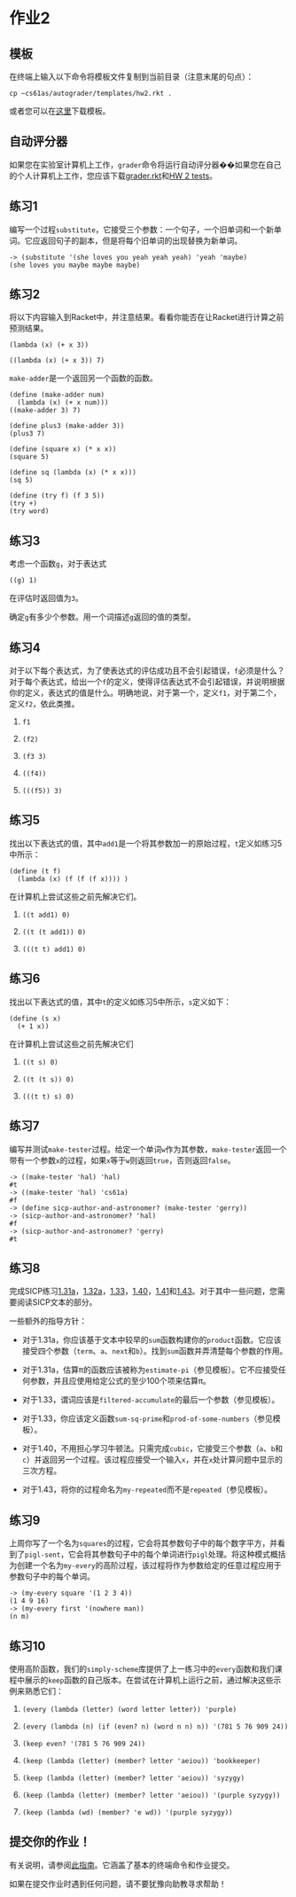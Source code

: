# 作业2

## 模板

在终端上输入以下命令将模板文件复制到当前目录（注意末尾的句点）：

```
cp ~cs61as/autograder/templates/hw2.rkt . 
```

或者您可以在[这里](http://inst.eecs.berkeley.edu/~cs61as/templates/hw2.rkt)下载模板。

## 自动评分器

如果您在实验室计算机上工作，`grader`命令将运行自动评分器��如果您在自己的个人计算机上工作，您应该下载[grader.rkt](http://inst.eecs.berkeley.edu/~cs61as/autograder/grader.rkt)和[HW 2 tests](http://inst.eecs.berkeley.edu/~cs61as/autograder/tests/hw2-tests.rkt)。 

## 练习1

编写一个过程`substitute`，它接受三个参数：一个句子，一个旧单词和一个新单词。它应返回句子的副本，但是将每个旧单词的出现替换为新单词。

```
-> (substitute '(she loves you yeah yeah yeah) 'yeah 'maybe)
(she loves you maybe maybe maybe) 
```

## 练习2

将以下内容输入到Racket中，并注意结果。看看你能否在让Racket进行计算之前预测结果。

```
(lambda (x) (+ x 3)) 
```

```
((lambda (x) (+ x 3)) 7) 
```

`make-adder`是一个返回另一个函数的函数。

```
(define (make-adder num)
  (lambda (x) (+ x num)))
((make-adder 3) 7) 
```

```
(define plus3 (make-adder 3))
(plus3 7) 
```

```
(define (square x) (* x x))
(square 5) 
```

```
(define sq (lambda (x) (* x x)))
(sq 5) 
```

```
(define (try f) (f 3 5))
(try +)
(try word) 
```

## 练习3

考虑一个函数`g`，对于表达式

`((g) 1)`

在评估时返回值为`3`。

确定`g`有多少个参数。用一个词描述`g`返回的值的类型。

## 练习4

对于以下每个表达式，为了使表达式的评估成功且不会引起错误，`f`必须是什么？对于每个表达式，给出一个`f`的定义，使得评估表达式不会引起错误，并说明根据你的定义，表达式的值是什么。明确地说，对于第一个，定义`f1`，对于第二个，定义`f2`，依此类推。

1.  `f1`

1.  `(f2)`

1.  `(f3 3)`

1.  `((f4))`

1.  `(((f5)) 3)`

## 练习5

找出以下表达式的值，其中`add1`是一个将其参数加一的原始过程，`t`定义如练习5中所示：

```
(define (t f)
  (lambda (x) (f (f (f x)))) ) 
```

在计算机上尝试这些之前先解决它们。

1.  `((t add1) 0)`

1.  `((t (t add1)) 0)`

1.  `(((t t) add1) 0)`

## 练习6

找出以下表达式的值，其中`t`的定义如练习5中所示，`s`定义如下：

```
(define (s x)
  (+ 1 x)) 
```

在计算机上尝试这些之前先解决它们

1.  `((t s) 0)`

1.  `((t (t s)) 0)`

1.  `(((t t) s) 0)`

## 练习7

编写并测试`make-tester`过程。给定一个单词`w`作为其参数，`make-tester`返回一个带有一个参数`x`的过程，如果`x`等于`w`则返回`true`，否则返回`false`。

```
-> ((make-tester 'hal) 'hal)
#t
-> ((make-tester 'hal) 'cs61a)
#f
-> (define sicp-author-and-astronomer? (make-tester 'gerry))
-> (sicp-author-and-astronomer? 'hal)
#f
-> (sicp-author-and-astronomer? 'gerry)
#t 
```

## 练习8

完成SICP练习[1.31a](http://mitpress.mit.edu/sicp/full-text/book/book-Z-H-12.html#%25_thm_1.31)，[1.32a](http://mitpress.mit.edu/sicp/full-text/book/book-Z-H-12.html#%25_thm_1.32)，[1.33](http://mitpress.mit.edu/sicp/full-text/book/book-Z-H-12.html#%25_thm_1.33)，[1.40](http://mitpress.mit.edu/sicp/full-text/book/book-Z-H-12.html#%25_thm_1.40)，[1.41](http://mitpress.mit.edu/sicp/full-text/book/book-Z-H-12.html#%25_thm_1.41)和[1.43](http://mitpress.mit.edu/sicp/full-text/book/book-Z-H-12.html#%25_thm_1.43)。对于其中一些问题，您需要阅读SICP文本的部分。

一些额外的指导方针：

+   对于1.31a，你应该基于文本中较早的`sum`函数构建你的`product`函数。它应该接受四个参数（`term`、`a`、`next`和`b`）。找到`sum`函数并弄清楚每个参数的作用。

+   对于1.31a，估算π的函数应该被称为`estimate-pi`（参见模板）。它不应接受任何参数，并且应使用给定公式的至少100个项来估算π。

+   对于1.33，谓词应该是`filtered-accumulate`的最后一个参数（参见模板）。

+   对于1.33，你应该定义函数`sum-sq-prime`和`prod-of-some-numbers`（参见模板）。

+   对于1.40，不用担心学习牛顿法。只需完成`cubic`，它接受三个参数（`a`、`b`和`c`）并返回另一个过程。该过程应接受一个输入`x`，并在`x`处计算问题中显示的三次方程。

+   对于1.43，将你的过程命名为`my-repeated`而不是`repeated`（参见模板）。

## 练习9

上周你写了一个名为`squares`的过程，它会将其参数句子中的每个数字平方，并看到了`pigl-sent`，它会将其参数句子中的每个单词进行`pigl`处理。将这种模式概括为创建一个名为`my-every`的高阶过程，该过程将作为参数给定的任意过程应用于参数句子中的每个单词。

```
-> (my-every square '(1 2 3 4))
(1 4 9 16)
-> (my-every first '(nowhere man))
(n m) 
```

## 练习10

使用高阶函数，我们的`simply-scheme`库提供了上一练习中的`every`函数和我们课程中展示的`keep`函数的自己版本。在尝试在计算机上运行之前，通过解决这些示例来熟悉它们：

1.  `(every (lambda (letter) (word letter letter)) 'purple)`

1.  `(every (lambda (n) (if (even? n) (word n n) n)) '(781 5 76 909 24))`

1.  `(keep even? '(781 5 76 909 24))`

1.  `(keep (lambda (letter) (member? letter 'aeiou)) 'bookkeeper)`

1.  `(keep (lambda (letter) (member? letter 'aeiou)) 'syzygy)`

1.  `(keep (lambda (letter) (member? letter 'aeiou)) '(purple syzygy))`

1.  `(keep (lambda (wd) (member? 'e wd)) '(purple syzygy))`

## 提交你的作业！

有关说明，请参阅[此指南](../submit.html)。它涵盖了基本的终端命令和作业提交。

如果在提交作业时遇到任何问题，请不要犹豫向助教寻求帮助！
